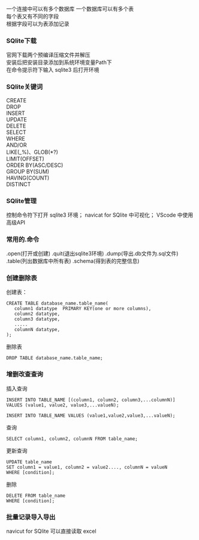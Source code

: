 一个连接中可以有多个数据库
一个数据库可以有多个表  
每个表又有不同的字段  
根据字段可以为表添加记录
### SQlite下载
官网下载两个预编译压缩文件并解压  
安装后把安装目录添加到系统环境变量Path下  
在命令提示符下输入 sqlite3 后打开环境  
### SQlite关键词
CREATE  
DROP    
INSERT  
UPDATE  
DELETE  
SELECT  
WHERE  
AND/OR   
LIKE(_%)、GLOB(*?)  
LIMIT(OFFSET)   
ORDER BY(ASC/DESC)  
GROUP BY(SUM)  
HAVING(COUNT)  
DISTINCT  
### SQlite管理
控制命令符下打开 sqlite3 环境；
navicat for SQlite 中可视化；
VScode 中使用高级API
### 常用的.命令
.open(打开或创建) 
.quit(退出sqlite3环境) 
.dump(导出.db文件为.sql文件)
.table(列出数据库中所有表)
.schema(得到表的完整信息)
### 创建删除表
创建表：
```
CREATE TABLE database_name.table_name(
   column1 datatype  PRIMARY KEY(one or more columns),
   column2 datatype,
   column3 datatype,
   .....
   columnN datatype,
);
```
删除表
```
DROP TABLE database_name.table_name;
```
### 增删改查查询
插入查询
```
INSERT INTO TABLE_NAME [(column1, column2, column3,...columnN)]  
VALUES (value1, value2, value3,...valueN);

INSERT INTO TABLE_NAME VALUES (value1,value2,value3,...valueN);
```
查询
```
SELECT column1, column2, columnN FROM table_name;
```
更新查询
```
UPDATE table_name
SET column1 = value1, column2 = value2...., columnN = valueN
WHERE [condition];
```
删除
```
DELETE FROM table_name
WHERE [condition];
```
### 批量记录导入导出
navicut for SQlite 可以直接读取 excel
